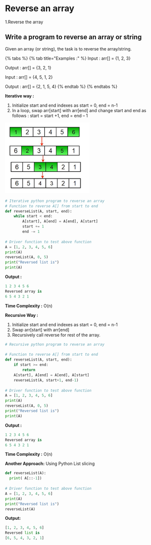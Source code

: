 # Reverse an array

1.Reverse the array

## **Write a program to reverse an array or string**

Given an array \(or string\), the task is to reverse the array/string. 

{% tabs %}
{% tab title="Examples :" %}
Input  : arr\[\] = {1, 2, 3}

Output : arr\[\] = {3, 2, 1}

Input :  arr\[\] = {4, 5, 1, 2}

Output : arr\[\] = {2, 1, 5, 4}
{% endtab %}
{% endtabs %}

**Iterative way :**  
  

1. Initialize start and end indexes as start = 0, end = n-1 
2. In a loop, swap arr\[start\] with arr\[end\] and change start and end as follows :   start = start +1, end = end – 1

![](../.gitbook/assets/picture-1.png)

```python
# Iterative python program to reverse an array
# Function to reverse A[] from start to end
def reverseList(A, start, end):
    while start < end:
        A[start], A[end] = A[end], A[start]
        start += 1
        end -= 1

# Driver function to test above function
A = [1, 2, 3, 4, 5, 6]
print(A)
reverseList(A, 0, 5)
print("Reversed list is")
print(A)
```

**Output :** 

```python
1 2 3 4 5 6 
Reversed array is 
6 5 4 3 2 1 
```

**Time Complexity :** O\(n\)

**Recursive Way :**  
  

1. Initialize start and end indexes as start = 0, end = n-1 
2. Swap arr\[start\] with arr\[end\] 
3. Recursively call reverse for rest of the array.

```python
# Recursive python program to reverse an array
 
# Function to reverse A[] from start to end
def reverseList(A, start, end):
    if start >= end:
        return
    A[start], A[end] = A[end], A[start]
    reverseList(A, start+1, end-1)
 
# Driver function to test above function
A = [1, 2, 3, 4, 5, 6]
print(A)
reverseList(A, 0, 5)
print("Reversed list is")
print(A)

```

**Output :** 

```python
1 2 3 4 5 6
Reversed array is
6 5 4 3 2 1
```

**Time Complexity :** O\(n\)

**Another Approach:** Using Python List slicing

```python
def reverseList(A):
  print( A[::-1])
     
# Driver function to test above function 
A = [1, 2, 3, 4, 5, 6] 
print(A) 
print("Reversed list is") 
reverseList(A)  

```

**Output:**

```python
[1, 2, 3, 4, 5, 6]
Reversed list is
[6, 5, 4, 3, 2, 1]
```

